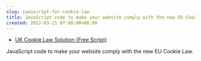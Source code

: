 ```yaml
---  
slug: javascript-for-cookie-law
title: JavaScript code to make your website comply with the new EU Cookie Law
created: 2012-03-21 07:00:00+00:00
---  
```

* [UK Cookie Law Solution (Free Script)](http://www.portent.com/blog/development/web-browser-cookie-law.htm)
  
JavaScript code to make your website comply with the new EU Cookie Law.
